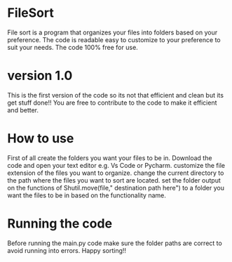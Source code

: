 # FileSort
File sort is a program that organizes your files into folders based on your preference. The code is readable easy to customize to your preference to suit your needs.
The code 100% free for use.

# version 1.0
This is the first version of the code so its not that efficient and clean but its get stuff done!!
You are free to contribute to the code to make it efficient and better.

# How to use
First of all create the folders you want your files to be in.
Download the code and open your text editor e.g. Vs Code or Pycharm.
customize the file extension of the files you want to organize.
change the current directory to the path where the files you want to sort are located.
set the folder output on the functions of Shutil.move(file," destination path here") to a folder you want the files to be in based on the functionality name.

# Running the code
Before running the main.py code make sure the folder paths are correct to avoid running into errors. 
Happy sorting!!
